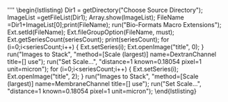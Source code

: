 ''''
\begin{lstlisting)
Dir1 = getDirectory("Choose Source Directory");
ImageList =getFileList(Dir1);
Array.show(ImageList);
FileName =Dir1+ImageList[0];print(FileName);
run("Bio-Formats Macro Extensions");
Ext.setId(FileName);
Ext.fileGroupOption(FileName, must);
Ext.getSeriesCount(seriesCount); print(seriesCount);
for (i=0;i<seriesCount;i++) {
	Ext.setSeries(i);
	Ext.openImage("title", 0);
}
run("Images to Stack", "method=[Scale (largest)] name=DextranChannel title=[] use");
run("Set Scale...", "distance=1 known=0.18054 pixel=1 unit=micron");
for (i=0;i<seriesCount;i++) {
	Ext.setSeries(i);
	Ext.openImage("title", 2);
}
run("Images to Stack", "method=[Scale (largest)] name=MembraneChannel title=[] use");
run("Set Scale...", "distance=1 known=0.18054 pixel=1 unit=micron");
\end{lstlisting}